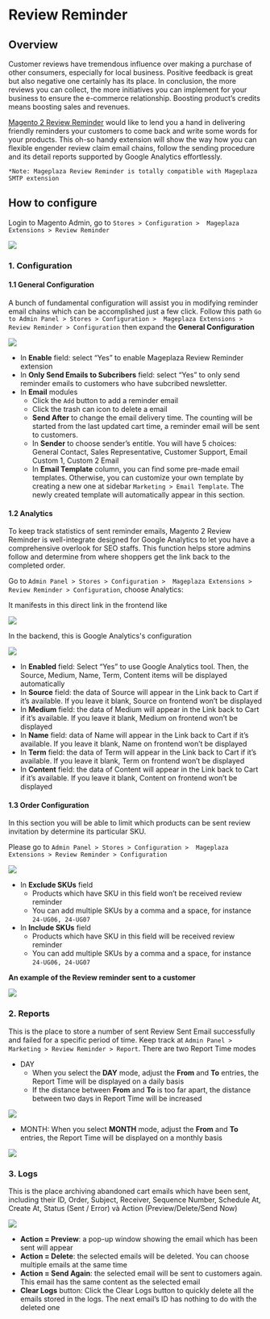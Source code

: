 # Review Reminder

## Overview

Customer reviews have tremendous influence over making a purchase of other consumers, especially for local business. Positive feedback  is great but also negative one certainly has its place. In conclusion, the more reviews you can collect, the more initiatives you can implement for your business to ensure the e-commerce relationship. Boosting product’s credits means boosting sales and revenues.

[Magento 2 Review Reminder](https://www.mageplaza.com/magento-2-review-reminder/) would like to lend you a hand in delivering friendly reminders your customers to come back and write some words for your products. This oh-so handy extension will show the way how you can flexible engender review claim email chains, follow the sending procedure and its detail reports supported by Google Analytics effortlessly.


```
*Note: Mageplaza Review Reminder is totally compatible with Mageplaza SMTP extension
```
## How to configure

Login to Magento Admin, go to `Stores > Configuration >  Mageplaza Extensions > Review Reminder`

![](https://i.imgur.com/7EhXSCP.png)

### 1. Configuration

#### 1.1 General Configuration
A bunch of fundamental configuration will assist you in modifying reminder email chains which can be accomplished just a few click. Follow this path ``Go to Admin Panel > Stores > Configuration >  Mageplaza Extensions > Review Reminder > Configuration`` then expand the **General Configuration**

![](https://i.imgur.com/s9cJktO.png)

* In **Enable** field: select “Yes” to enable Mageplaza Review Reminder extension
* In **Only Send Emails to Subcribers** field: select “Yes” to only send  reminder emails to customers who have subcribed newsletter.
* In **Email** modules
  * Click the ``Add`` button to add a reminder email
  * Click the trash can icon to delete a email
  * **Send After** to change the email delivery time. The counting will be started from the last updated cart time, a reminder email will be sent to customers.
  * In **Sender** to choose sender’s entitle. You will have 5 choices: General Contact, Sales Representative, Customer Support, Email Custom 1, Custom 2 Email
  * In **Email Template** column, you can find some pre-made email templates. Otherwise, you can customize your own template by creating a new one at sidebar ``Marketing > Email Template``. The newly created template will automatically appear in this section.
  
#### 1.2 Analytics

To keep track statistics of sent reminder emails, Magento 2 Review Reminder is well-integrate designed for Google Analytics to let you have a comprehensive overlook for SEO staffs. This function helps store admins follow and determine from where shoppers get the link back to the completed order.

Go to `Admin Panel > Stores > Configuration >  Mageplaza Extensions > Review Reminder > Configuration`, choose Analytics:


It manifests in this direct link in the frontend like 

![](https://i.imgur.com/u2u0z67.png)

In the backend, this is Google Analytics's configuration

![](https://i.imgur.com/YNpOnpX.jpg)

* In **Enabled** field: Select “Yes” to use Google Analytics tool. Then, the Source, Medium, Name, Term, Content items will be displayed automatically
* In **Source** field: the data of Source will appear in the Link back to Cart if it’s available. If you leave it blank, Source on frontend won’t be displayed
* In **Medium** field: the data of Medium will appear in the Link back to Cart if it’s available. If you leave it blank, Medium on frontend won’t be displayed
* In **Name** field: data of Name will appear in the Link back to Cart if it’s available. If you leave it blank, Name on frontend won’t be displayed
* In **Term** field: the data of Term will appear in the Link back to Cart if it’s available. If you leave it blank, Term on frontend won’t be displayed
* In **Content** field: the data of Content will appear in the Link back to Cart if it’s available. If you leave it blank, Content on frontend won’t be displayed

#### 1.3 Order Configuration
In this section you will be able to limit which products can be sent review invitation by determine its particular SKU.

Please go to `Admin Panel > Stores > Configuration >  Mageplaza Extensions > Review Reminder > Configuration`

![](https://i.imgur.com/TSOva6H.jpg)

* In **Exclude SKUs** field
  * Products which have SKU in this field won’t be received review reminder
  * You can add multiple SKUs by a comma and a space, for instance ``24-UG06, 24-UG07``
* In **Include SKUs** field
  * Products which have SKU in this field will be received review reminder
  * You can add multiple SKUs by a comma and a space, for instance ``24-UG06, 24-UG07``

**An example of the Review reminder sent to a customer**

![](https://i.imgur.com/UMhTZVS.png)

### 2. Reports
This is the place to store a number of sent Review Sent Email successfully and failed for a specific period of time. Keep track at  ``Admin Panel > Marketing > Review Reminder > Report``. There are two Report Time modes

* DAY
  * When you select the **DAY** mode, adjust the **From** and **To** entries, the Report Time will be displayed on a daily basis
  * If the distance between **From** and **To** is too far apart, the distance between two days in Report Time will be increased

![](https://i.imgur.com/nisaCur.png) 

* MONTH: When you select **MONTH** mode, adjust the **From** and **To** entries, the Report Time will be displayed on a monthly basis

![](https://i.imgur.com/XtnAGfp.png)

### 3. Logs
This is the place archiving abandoned cart emails which have been sent, including their ID, Order, Subject, Receiver, Sequence Number, Schedule At, Create At, Status (Sent / Error) và Action (Preview/Delete/Send Now)

![](https://i.imgur.com/XZ7gjo1.png)

* **Action = Preview**: a pop-up window showing the email which has been sent will appear
* **Action = Delete**: the selected emails will be deleted. You can choose multiple emails at the same time
* **Action = Send Again**: the selected email will be sent to customers again. This email has the same content as the selected email
* **Clear Logs** button: Click the Clear Logs button to quickly delete all the emails stored in the logs. The next email’s ID has nothing to do with the deleted one
